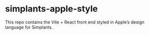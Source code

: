 # simplants-apple-style

This repo contains the Vite + React front end styled in Apple’s design language for Simplants.
